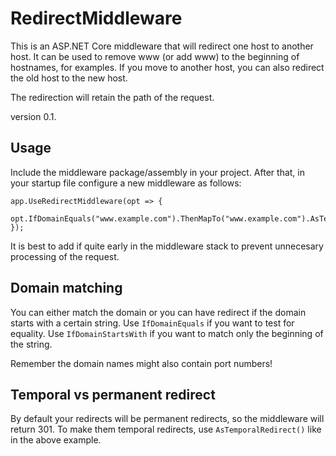 RedirectMiddleware
==================

This is an ASP.NET Core middleware that will redirect one host to another host. It can be used to 
remove www (or add www) to the beginning of hostnames, for examples. If you move to another host,
you can also redirect the old host to the new host.

The redirection will retain the path of the request.

version 0.1.


Usage
-----
Include the middleware package/assembly in your project. After that, in your startup file configure
a new middleware as follows:

```
app.UseRedirectMiddleware(opt => {
	opt.IfDomainEquals("www.example.com").ThenMapTo("www.example.com").AsTemporalRedirect();
});
```

It is best to add if quite early in the middleware stack to prevent unnecesary processing of the
request.


Domain matching
---------------
You can either match the domain or you can have redirect if the domain starts with a certain string.
Use `IfDomainEquals` if you want to test for equality. Use `IfDomainStartsWith` if you want to match 
only the beginning of the string.

Remember the domain names might also contain port numbers!


Temporal vs permanent redirect
------------------------------
By default your redirects will be permanent redirects, so the middleware will return 301. To make them 
temporal redirects, use `AsTemporalRedirect()` like in the above example.
